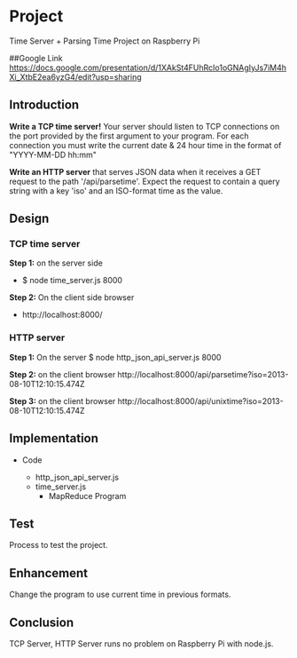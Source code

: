 # Project

Time Server + Parsing Time Project on Raspberry Pi

##Google Link
https://docs.google.com/presentation/d/1XAkSt4FUhRcIo1oGNAgIyJs7iM4hXi_XtbE2ea6yzG4/edit?usp=sharing

## Introduction

**Write a TCP time server!**
Your server should listen to TCP connections on the port provided by the first argument to your program. For each connection you must write the 
current date & 24 hour time in the format of "YYYY-MM-DD hh:mm"

**Write an HTTP server**
that serves JSON data when it receives a GET request to the path '/api/parsetime'. Expect the request to contain a query string with a key 'iso' and 
an ISO-format time as the value.


## Design

### TCP time server

**Step 1:** on the server side
* $ node time_server.js 8000

**Step 2:** On the client side browser
* http://localhost:8000/


### HTTP server

**Step 1:** On the server
$ node http_json_api_server.js 8000

**Step 2:** on the client browser
http://localhost:8000/api/parsetime?iso=2013-08-10T12:10:15.474Z

**Step 3:** on the client browser
http://localhost:8000/api/unixtime?iso=2013-08-10T12:10:15.474Z


## Implementation

* Code

   * http_json_api_server.js
   * time_server.js
      * MapReduce Program

## Test

Process to test the project.


## Enhancement

Change the program to use current time in previous formats.



## Conclusion
TCP Server, HTTP Server runs no problem on Raspberry Pi with node.js. 



